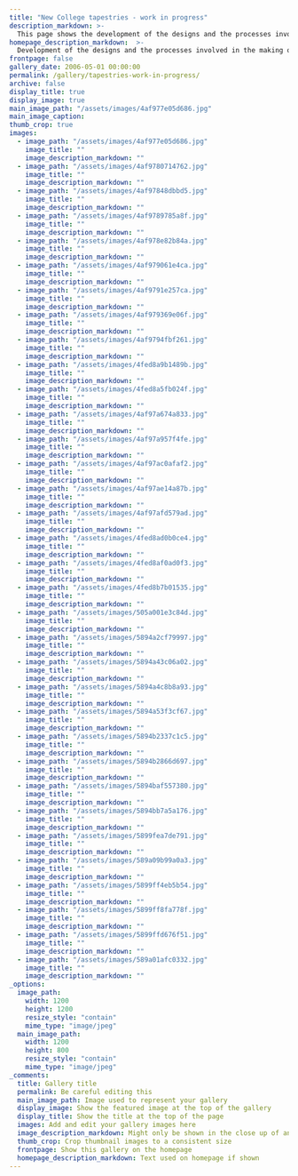 ```yaml
---
title: "New College tapestries - work in progress"
description_markdown: >-
  This page shows the development of the designs and the processes involved in the making of the tapestries. The final designs were approved by the College Trustees in 2008 and after further research dyeing and sampling, work on the final pieces began in 2009.  Jeni says it has been a fascinating and rewarding journey over the last few years.
homepage_description_markdown:  >-
  Development of the designs and the processes involved in the making of the tapestries.
frontpage: false
gallery_date: 2006-05-01 00:00:00
permalink: /gallery/tapestries-work-in-progress/
archive: false
display_title: true
display_image: true
main_image_path: "/assets/images/4af977e05d686.jpg"
main_image_caption:
thumb_crop: true
images:
  - image_path: "/assets/images/4af977e05d686.jpg"
    image_title: ""
    image_description_markdown: ""
  - image_path: "/assets/images/4af9780714762.jpg"
    image_title: ""
    image_description_markdown: ""
  - image_path: "/assets/images/4af97848dbbd5.jpg"
    image_title: ""
    image_description_markdown: ""
  - image_path: "/assets/images/4af9789785a8f.jpg"
    image_title: ""
    image_description_markdown: ""
  - image_path: "/assets/images/4af978e82b84a.jpg"
    image_title: ""
    image_description_markdown: ""
  - image_path: "/assets/images/4af979061e4ca.jpg"
    image_title: ""
    image_description_markdown: ""
  - image_path: "/assets/images/4af9791e257ca.jpg"
    image_title: ""
    image_description_markdown: ""
  - image_path: "/assets/images/4af979369e06f.jpg"
    image_title: ""
    image_description_markdown: ""
  - image_path: "/assets/images/4af9794fbf261.jpg"
    image_title: ""
    image_description_markdown: ""
  - image_path: "/assets/images/4fed8a9b1489b.jpg"
    image_title: ""
    image_description_markdown: ""
  - image_path: "/assets/images/4fed8a5fb024f.jpg"
    image_title: ""
    image_description_markdown: ""
  - image_path: "/assets/images/4af97a674a833.jpg"
    image_title: ""
    image_description_markdown: ""
  - image_path: "/assets/images/4af97a957f4fe.jpg"
    image_title: ""
    image_description_markdown: ""
  - image_path: "/assets/images/4af97ac0afaf2.jpg"
    image_title: ""
    image_description_markdown: ""
  - image_path: "/assets/images/4af97ae14a87b.jpg"
    image_title: ""
    image_description_markdown: ""
  - image_path: "/assets/images/4af97afd579ad.jpg"
    image_title: ""
    image_description_markdown: ""
  - image_path: "/assets/images/4fed8ad0b0ce4.jpg"
    image_title: ""
    image_description_markdown: ""
  - image_path: "/assets/images/4fed8af0ad0f3.jpg"
    image_title: ""
    image_description_markdown: ""
  - image_path: "/assets/images/4fed8b7b01535.jpg"
    image_title: ""
    image_description_markdown: ""
  - image_path: "/assets/images/505a001e3c84d.jpg"
    image_title: ""
    image_description_markdown: ""
  - image_path: "/assets/images/5894a2cf79997.jpg"
    image_title: ""
    image_description_markdown: ""
  - image_path: "/assets/images/5894a43c06a02.jpg"
    image_title: ""
    image_description_markdown: ""
  - image_path: "/assets/images/5894a4c8b8a93.jpg"
    image_title: ""
    image_description_markdown: ""
  - image_path: "/assets/images/5894a53f3cf67.jpg"
    image_title: ""
    image_description_markdown: ""
  - image_path: "/assets/images/5894b2337c1c5.jpg"
    image_title: ""
    image_description_markdown: ""
  - image_path: "/assets/images/5894b2866d697.jpg"
    image_title: ""
    image_description_markdown: ""
  - image_path: "/assets/images/5894baf557380.jpg"
    image_title: ""
    image_description_markdown: ""
  - image_path: "/assets/images/5894bb7a5a176.jpg"
    image_title: ""
    image_description_markdown: ""
  - image_path: "/assets/images/5899fea7de791.jpg"
    image_title: ""
    image_description_markdown: ""
  - image_path: "/assets/images/589a09b99a0a3.jpg"
    image_title: ""
    image_description_markdown: ""
  - image_path: "/assets/images/5899ff4eb5b54.jpg"
    image_title: ""
    image_description_markdown: ""
  - image_path: "/assets/images/5899ff8fa778f.jpg"
    image_title: ""
    image_description_markdown: ""
  - image_path: "/assets/images/5899ffd676f51.jpg"
    image_title: ""
    image_description_markdown: ""
  - image_path: "/assets/images/589a01afc0332.jpg"
    image_title: ""
    image_description_markdown: ""
_options:
  image_path:
    width: 1200
    height: 1200
    resize_style: "contain"
    mime_type: "image/jpeg"
  main_image_path:
    width: 1200
    height: 800
    resize_style: "contain"
    mime_type: "image/jpeg"
_comments:
  title: Gallery title
  permalink: Be careful editing this
  main_image_path: Image used to represent your gallery
  display_image: Show the featured image at the top of the gallery
  display_title: Show the title at the top of the page
  images: Add and edit your gallery images here
  image_description_markdown: Might only be shown in the close up of an image
  thumb_crop: Crop thumbnail images to a consistent size
  frontpage: Show this gallery on the homepage
  homepage_description_markdown: Text used on homepage if shown
---
```

